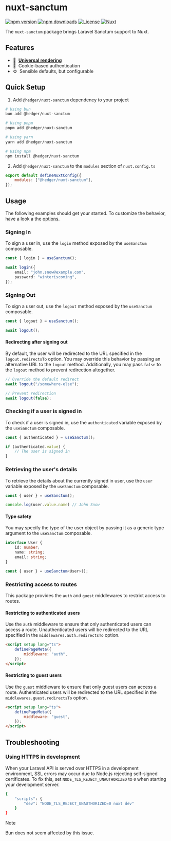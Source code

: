 # nuxt-sanctum

[![npm version][npm-version-src]][npm-version-href]
[![npm downloads][npm-downloads-src]][npm-downloads-href]
[![License][license-src]][license-href]
[![Nuxt][nuxt-src]][nuxt-href]

The `nuxt-sanctum` package brings Laravel Sanctum support to Nuxt.

## Features

<!-- Highlight some of the features your module provide here -->

-   🚀 &nbsp;[**Universal rendering**](https://nuxt.com/docs/guide/concepts/rendering#universal-rendering)
-   🍪 &nbsp;Cookie-based authentication
-   ⚙️ &nbsp;Sensible defaults, but configurable

## Quick Setup

1. Add `@hedger/nuxt-sanctum` dependency to your project

```bash
# Using bun
bun add @hedger/nuxt-sanctum

# Using pnpm
pnpm add @hedger/nuxt-sanctum

# Using yarn
yarn add @hedger/nuxt-sanctum

# Using npm
npm install @hedger/nuxt-sanctum
```

2. Add `@hedger/nuxt-sanctum` to the `modules` section of `nuxt.config.ts`

```js
export default defineNuxtConfig({
	modules: ["@hedger/nuxt-sanctum"],
});
```

## Usage

The following examples should get your started. To customize the behavior, have a look a the [options](src/options.ts).

### Signing In

To sign a user in, use the `login` method exposed by the `useSanctum` composable.

```ts
const { login } = useSanctum();

await login({
	email: "john.snow@example.com",
	password: "winteriscoming",
});
```

### Signing Out

To sign a user out, use the `logout` method exposed by the `useSanctum` composable.

```ts
const { logout } = useSanctum();

await logout();
```

#### Redirecting after signing out

By default, the user will be redirected to the URL specified in the `logout.redirectsTo` option. You may override this behavior by passing an alternative URL to the `logout` method. Additionally, you may pass `false` to the `logout` method to prevent redirection altogether.

```ts
// Override the default redirect
await logout("/somewhere-else");

// Prevent redirection
await logout(false);
```

### Checking if a user is signed in

To check if a user is signed in, use the `authenticated` variable exposed by the `useSanctum` composable.

```ts
const { authenticated } = useSanctum();

if (authenticated.value) {
	// The user is signed in
}
```

### Retrieving the user's details

To retrieve the details about the currently signed in user, use the `user` variable exposed by the `useSanctum` composable.

```ts
const { user } = useSanctum();

console.log(user.value.name) // John Snow
```

#### Type safety

You may specify the type of the user object by passing it as a generic type argument to the `useSanctum` composable.

```ts
interface User {
	id: number;
	name: string;
	email: string;
}

const { user } = useSanctum<User>();
```

### Restricting access to routes

This package provides the `auth` and `guest` middlewares to restrict access to routes.

#### Restricting to authenticated users

Use the `auth` middleware to ensure that only authenticated users can access a route. Unauthenticated users will be redirected to the URL specified in the `middlewares.auth.redirectsTo` option.

```html
<script setup lang="ts">
	definePageMeta({
		middleware: "auth",
	});
</script>
```

#### Restricting to guest users

Use the `guest` middleware to ensure that only guest users can access a route.
Authenticated users will be redirected to the URL specified in the `middlewares.guest.redirectsTo` option.

```html
<script setup lang="ts">
	definePageMeta({
		middleware: "guest",
	});
</script>
```

## Troubleshooting

### Using HTTPS in development

When your Laravel API is served over HTTPS in a development environment, SSL errors may occur due to Node.js rejecting self-signed certificates. To fix this, set `NODE_TLS_REJECT_UNAUTHORIZED` to `0` when starting your development server.

```bash
{
	"scripts": {
		"dev": "NODE_TLS_REJECT_UNAUTHORIZED=0 nuxt dev"
	}
}
```

> [!NOTE]
> Bun does not seem affected by this issue.



<!-- Badges -->

[npm-version-src]: https://img.shields.io/npm/v/@hedger/nuxt-sanctum/latest.svg?style=flat&colorA=18181B&colorB=28CF8D
[npm-version-href]: https://npmjs.com/package/@hedger/nuxt-sanctum
[npm-downloads-src]: https://img.shields.io/npm/dm/@hedger/nuxt-sanctum.svg?style=flat&colorA=18181B&colorB=28CF8D
[npm-downloads-href]: https://npmjs.com/package/@hedger/nuxt-sanctum
[license-src]: https://img.shields.io/npm/l/@hedger/nuxt-sanctum.svg?style=flat&colorA=18181B&colorB=28CF8D
[license-href]: https://npmjs.com/package/@hedger/nuxt-sanctum
[nuxt-src]: https://img.shields.io/badge/Nuxt-18181B?logo=nuxt.js
[nuxt-href]: https://nuxt.com

